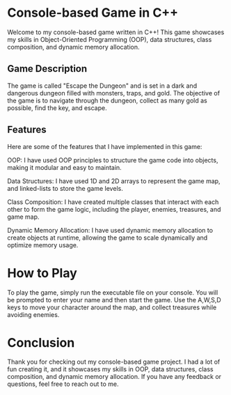 # Console-based Game in C++
Welcome to my console-based game written in C++! This game showcases my skills in Object-Oriented Programming (OOP), data structures, class composition, and dynamic memory allocation.

## Game Description 
The game is called "Escape the Dungeon" and is set in a dark and dangerous dungeon filled with monsters, traps, and gold. The objective of the game is to navigate through the dungeon, collect as many gold as possible, find the key, and escape. 

## Features
Here are some of the features that I have implemented in this game:

OOP: I have used OOP principles to structure the game code into objects, making it modular and easy to maintain.

Data Structures: I have used 1D and 2D arrays to represent the game map, and linked-lists to store the game levels. 

Class Composition: I have created multiple classes that interact with each other to form the game logic, including the player, enemies, treasures, and game map.

Dynamic Memory Allocation: I have used dynamic memory allocation to create objects at runtime, allowing the game to scale dynamically and optimize memory usage.

# How to Play
To play the game, simply run the executable file on your console. You will be prompted to enter your name and then start the game. Use the A,W,S,D keys to move your character around the map, and collect treasures while avoiding enemies.

# Conclusion
Thank you for checking out my console-based game project. I had a lot of fun creating it, and it showcases my skills in OOP, data structures, class composition, and dynamic memory allocation. If you have any feedback or questions, feel free to reach out to me.
